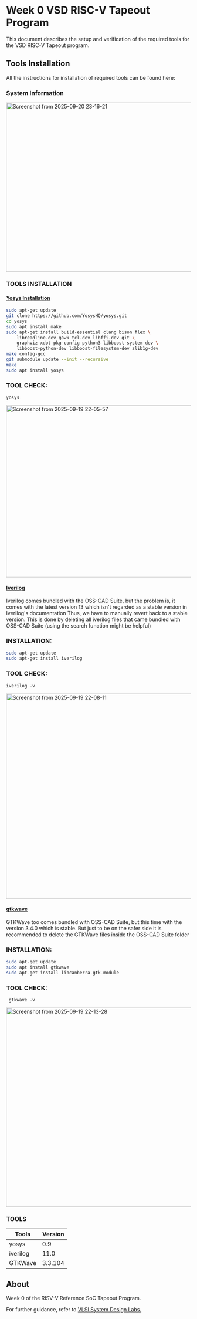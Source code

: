 # Week 0 VSD RISC-V Tapeout Program
This document describes the setup and verification of the required tools for the VSD RISC-V Tapeout program.

## Tools Installation

   All the instructions for installation of required tools can be found here:</ins>

### System Information

<img width="848" height="461" alt="Screenshot from 2025-09-20 23-16-21" src="https://github.com/user-attachments/assets/5259e069-cb5b-40f1-9a2f-002ea650f480" />

### TOOLS INSTALLATION


#### <ins>Yosys Installation</ins>
```bash
sudo apt-get update
git clone https://github.com/YosysHQ/yosys.git
cd yosys
sudo apt install make
sudo apt-get install build-essential clang bison flex \
    libreadline-dev gawk tcl-dev libffi-dev git \
    graphviz xdot pkg-config python3 libboost-system-dev \
    libboost-python-dev libboost-filesystem-dev zlib1g-dev
make config-gcc
git submodule update --init --recursive
make
sudo apt install yosys
```
### TOOL CHECK:
```
yosys
```

<img width="774" height="469" alt="Screenshot from 2025-09-19 22-05-57" src="https://github.com/user-attachments/assets/291c313a-02f2-4f0d-9648-bcc72a85e078" />

#### <ins>Iverilog</ins>

Iverilog comes bundled with the OSS-CAD Suite, but the problem is, it comes with the latest version 13 which isn't regarded as a stable version in Iverilog's documentation
Thus, we have to manually revert back to a stable version.
This is done by deleting all iverilog files that came bundled with OSS-CAD Suite (using the search function might be helpful)

### INSTALLATION:
```bash
sudo apt-get update
sudo apt-get install iverilog
```
### TOOL CHECK:
```
iverilog -v
```
<img width="775" height="559" alt="Screenshot from 2025-09-19 22-08-11" src="https://github.com/user-attachments/assets/4d113347-d701-4fcc-bc56-4e9fb0a5cf26" />

#### <ins>gtkwave</ins>

GTKWave too comes bundled with OSS-CAD Suite, but this time with the version 3.4.0 which is stable.
But just to be on the safer side it is recommended to delete the GTKWave files inside the OSS-CAD Suite folder

### INSTALLATION:

```bash
sudo apt-get update
sudo apt install gtkwave
sudo apt-get install libcanberra-gtk-module
```
### TOOL CHECK:
```
 gtkwave -v
```

<img width="1209" height="543" alt="Screenshot from 2025-09-19 22-13-28" src="https://github.com/user-attachments/assets/eba7b2dd-7741-4cf4-838b-835c5d6d6e37" />

### TOOLS
|Tools|Version|
|-----|-------|
|yosys|0.9|
|iverilog|11.0|
|GTKWave|3.3.104|

## About
Week 0 of the RISV-V Reference SoC Tapeout Program.

For further guidance, refer to [VLSI System Design Labs.](https://www.vlsisystemdesign.com/soc-labs/)
